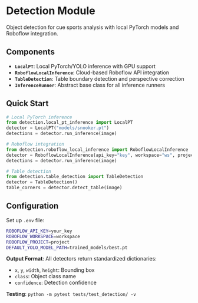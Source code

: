 # Detection Module

Object detection for cue sports analysis with local PyTorch models and Roboflow integration.

## Components

- **`LocalPT`**: Local PyTorch/YOLO inference with GPU support
- **`RoboflowLocalInference`**: Cloud-based Roboflow API integration  
- **`TableDetection`**: Table boundary detection and perspective correction
- **`InferenceRunner`**: Abstract base class for all inference runners

## Quick Start

```python
# Local PyTorch inference
from detection.local_pt_inference import LocalPT
detector = LocalPT("models/snooker.pt")
detections = detector.run_inference(image)

# Roboflow integration
from detection.roboflow_local_inference import RoboflowLocalInference
detector = RoboflowLocalInference(api_key="key", workspace="ws", project="proj", version=1)
detections = detector.run_inference(image)

# Table detection
from detection.table_detection import TableDetection
detector = TableDetection()
table_corners = detector.detect_table(image)
```

## Configuration

Set up `.env` file:
```bash
ROBOFLOW_API_KEY=your_key
ROBOFLOW_WORKSPACE=workspace
ROBOFLOW_PROJECT=project
DEFAULT_YOLO_MODEL_PATH=trained_models/best.pt
```

**Output Format**: All detectors return standardized dictionaries:
- `x`, `y`, `width`, `height`: Bounding box
- `class`: Object class name  
- `confidence`: Detection confidence

**Testing**: `python -m pytest tests/test_detection/ -v`
